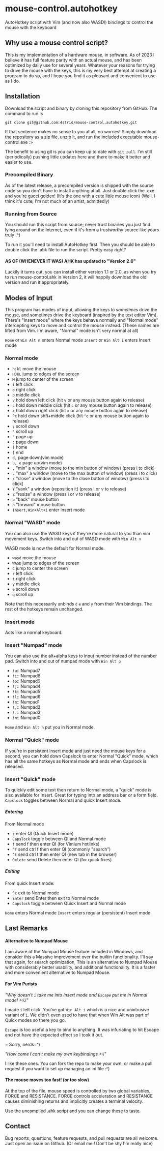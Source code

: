 # mouse-control.autohotkey
AutoHotkey script with Vim (and now also WASD!) bindings to control the mouse with the keyboard

## Why use a mouse control script?
This is my implementation of a hardware mouse, in software. As of 2023 I believe it has full
feature parity with an actual mouse, and has been optimized by daily use for several years.
Whatever your reasons for trying to drive the mouse with the keys, this is my very best attempt
at creating a program to do so, and I hope you find it as pleasant and convenient to use as I do.

## Installation
Download the script and binary by cloning this repository from GitHub.  The command to run is

`git clone git@github.com:4strid/mouse-control.autohotkey.git`

If that sentence makes no sense to you at all, no worries! Simply download the repository
as a zip file, unzip it, and run the included executable mouse-control.exe :>

The benefit to using git is you can keep up to date with `git pull`. I'm still (periodically)
pushing little updates here and there to make it better and easier to use.

### Precompiled Binary
As of the latest release, a precompiled version is shipped with the source code so you
don't have to install anything at all. Just double click the .exe and you're gucci golden!
(It's the one with a cute little mouse icon) (Well, I think it's cute; I'm not much of an
artist, admittedly)

### Running from Source
You should run this script from source; never trust binaries you just find lying around
on the Internet, even if it's from a trustworthy source like yours truly :^)

To run it you'll need to install AutoHotkey first. Then you should be able to double click
the .ahk file to run the script. Pretty easy right?

#### AS OF (WHENEVER IT WAS) AHK has updated to "Version 2.0"
Luckily it turns out, you can install either version 1.1 or 2.0, as when
you try to run mouse-control.ahk in Version 2, it will happily download the old version
and run it appropriately. 

## Modes of Input
This program has modes of input, allowing the keys to *sometimes* drive the mouse, and
sometimes drive the keyboard (inspired by the text editor Vim). There's "Insert mode"
where the keys behave normally and "Normal mode" intercepting keys to move and control
the mouse instead. (These names are lifted from Vim. I'm aware, "Normal" mode isn't
very normal at all)

`Home` or `Win Alt n` enters Normal mode
`Insert` or `Win Alt i` enters Insert mode

### Normal mode

- `hjkl` move the mouse
- `HJKL` jump to edges of the screen
- `M` jump to center of the screen
- `i` left click
- `o` right click
- `p` middle click
- `v` hold down left click (hit `v` or any mouse button again to release)
- `c` hold down middle click (hit `c` or any mouse button again to release)
- `x` hold down right click (hit `x` or any mouse button again to release)
- `^c` hold down shft+middle click (hit `^c` or any mouse button again to release)
- `;` scroll down
- `'` scroll up
- `"` page up
- `:` page down
- `[` home
- `]` end
- `d,` page down(vim mode)
- `u, e` page up(vim mode)
- `,` "min" a window (move to the min button of window) (press i to click)
- `.` "max" a window (move to the max button of window) (press i to click)
- `/` "close" a window (move to the close button of window) (press i to click)
- `Y` "yank" a window (reposition it) (press i or v to release)
- `Z` "resize" a window (press i or v to release)
- `b` "back" mouse button
- `n` "forward" mouse button
- `Insert,Win+Alt+i` enter Insert mode

### Normal "WASD" mode

You can also use the WASD keys if they're more natural to you than vim movement keys. Switch into
and out of WASD mode with `Win Alt v`

WASD mode is now the default for Normal mode.

- `wasd` move the mouse
- `WASD` jump to edges of the screen
- `C` jump to center the screen
- `r` left click
- `t` right click
- `y` middle click
- `e` scroll down
- `q` scroll up

Note that this necessarily unbinds `d` `e` and `y` from their Vim bindings. The rest of the hotkeys
remain unchanged.

### Insert mode

Acts like a normal keyboard.

### Insert "Numpad" mode

You can also use the alt+alpha keys to input number instead of the number pad. Switch into
and out of numpad mode with `Win Alt p`
- `!u`:: Numpad7
- `!i`:: Numpad8
- `!o`:: Numpad9
- `!j`:: Numpad4
- `!k`:: Numpad5
- `!l`:: Numpad6
- `!m`:: Numpad1
- `!,`:: Numpad2
- `!.`:: Numpad3
- `!n`:: Numpad0

`Home` and `Win Alt n` put you in Normal mode.

### Normal "Quick" mode
If you're in persistent Insert mode and just need the mouse keys for a second, you can hold
down Capslock to enter Normal "Quick" mode, which has all the same hotkeys as Normal mode and
ends when Capslock is released.

### Insert "Quick" mode
To quickly edit some text then return to Normal mode, a "quick" mode is also available for Insert.
Great for typing into an address bar or a form field. `Capslock` toggles between Normal and quick
Insert mode.

##### Entering
From Normal mode
- `:` enter QI (Quick Insert mode)
- `Capslock` toggle between QI and Normal mode
- `f` send f then enter QI (for Vimium hotlinks)
- `^f` send ctrl f then enter QI (commonly "search")
- `^t` send ctrl t then enter QI (new tab in the browser)
- `Delete` send Delete then enter QI (for quick fixes)

##### Exiting
From quick Insert mode:
- `^c` exit to Normal mode
- `Enter` send Enter then exit to Normal mode
- `Capslock` toggle between Quick Insert and Normal mode

`Home` enters Normal mode
`Insert` enters regular (persistent) Insert mode

## Last Remarks

#### Alternative to Numpad Mouse
I am aware of the Numpad Mouse feature included in Windows, and consider this a Massive improvement over
the builtin functionality. I'll say that again, for search optimization,
This is an alternative to Numpad Mouse with considerably better usability, and additional functionality.
It is a faster and more convenient alternative to Numpad Mouse. 

#### For Vim Purists
_"Why doesn't `i` take me into Insert mode and `Escape` put me in Normal mode! >:U"_

I made `i` left click. You've got `Win Alt i` which is a nice and unintrusive variant of `i`.
We didn't even used to have that when Win Alt was part of Quick modes so there you go.

`Escape` is too useful a key to bind to anything.  It was infuriating to hit Escape and not have
the expected effect so I took it out.

~ Sorry, nerds :^)

_"How come I can't make my own keybindings >:I"_

I like these ones. You can fork the repo to make your own, or make a pull request if you want to set up
managing an ini file :^)

#### The mouse moves too fast! (or too slow)

At the top of the file, mouse speed is controlled by two global variables, FORCE and RESISTANCE.
FORCE controls acceleration and RESISTANCE causes diminishing returns and implicitly creates a
terminal velocity.

Use the uncompiled .ahk script and you can change these to taste.

## Contact

Bug reports, questions, feature requests, and pull requests are all welcome.
Just open an issue on Github. (Or email me ! Don't be shy I'm really nice)
